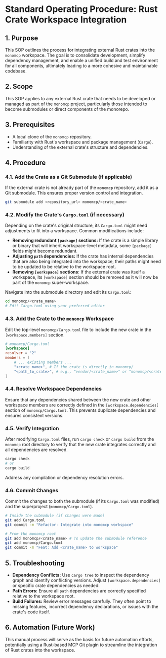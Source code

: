 # Standard Operating Procedure: Rust Crate Workspace Integration

## 1. Purpose
This SOP outlines the process for integrating external Rust crates into the `monomcp` workspace. The goal is to consolidate development, simplify dependency management, and enable a unified build and test environment for all components, ultimately leading to a more cohesive and maintainable codebase.

## 2. Scope
This SOP applies to any external Rust crate that needs to be developed or managed as part of the `monomcp` project, particularly those intended to become submodules or direct components of the monorepo.

## 3. Prerequisites
*   A local clone of the `monomcp` repository.
*   Familiarity with Rust's workspace and package management (`Cargo`).
*   Understanding of the external crate's structure and dependencies.

## 4. Procedure

### 4.1. Add the Crate as a Git Submodule (if applicable)
If the external crate is not already part of the `monomcp` repository, add it as a Git submodule. This ensures proper version control and integration.

```bash
git submodule add <repository_url> monomcp/<crate_name>
```

### 4.2. Modify the Crate's `Cargo.toml` (if necessary)
Depending on the crate's original structure, its `Cargo.toml` might need adjustments to fit into a workspace. Common modifications include:

*   **Removing redundant `[package]` sections:** If the crate is a simple library or binary that will inherit workspace-level metadata, some `[package]` fields might become redundant.
*   **Adjusting `path` dependencies:** If the crate has internal dependencies that are also being integrated into the workspace, their paths might need to be updated to be relative to the workspace root.
*   **Removing `[workspace]` sections:** If the external crate was itself a workspace, its `[workspace]` section should be removed as it will now be part of the `monomcp` super-workspace.

Navigate into the submodule directory and edit its `Cargo.toml`:

```bash
cd monomcp/<crate_name>
# Edit Cargo.toml using your preferred editor
```

### 4.3. Add the Crate to the `monomcp` Workspace
Edit the top-level `monomcp/Cargo.toml` file to include the new crate in the `[workspace.members]` section.

```toml
# monomcp/Cargo.toml
[workspace]
resolver = "2"
members = [
    # ... existing members ...
    "<crate_name>", # If the crate is directly in monomcp/
    "<path_to_crate>", # e.g., "vendor/<crate_name>" or "monomcp/<crate_name>"
]
```

### 4.4. Resolve Workspace Dependencies
Ensure that any dependencies shared between the new crate and other workspace members are correctly defined in the `[workspace.dependencies]` section of `monomcp/Cargo.toml`. This prevents duplicate dependencies and ensures consistent versions.

### 4.5. Verify Integration
After modifying `Cargo.toml` files, run `cargo check` or `cargo build` from the `monomcp` root directory to verify that the new crate integrates correctly and all dependencies are resolved.

```bash
cargo check
# or
cargo build
```
Address any compilation or dependency resolution errors.

### 4.6. Commit Changes
Commit the changes to both the submodule (if its `Cargo.toml` was modified) and the superproject (`monomcp/Cargo.toml`).

```bash
# Inside the submodule (if changes were made)
git add Cargo.toml
git commit -m "Refactor: Integrate into monomcp workspace"

# From the monomcp root
git add monomcp/<crate_name> # To update the submodule reference
git add monomcp/Cargo.toml
git commit -m "Feat: Add <crate_name> to workspace"
```

## 5. Troubleshooting
*   **Dependency Conflicts:** Use `cargo tree` to inspect the dependency graph and identify conflicting versions. Adjust `[workspace.dependencies]` or specific crate dependencies as needed.
*   **Path Errors:** Ensure all `path` dependencies are correctly specified relative to the workspace root.
*   **Build Failures:** Review error messages carefully. They often point to missing features, incorrect dependency declarations, or issues with the crate's code itself.

## 6. Automation (Future Work)
This manual process will serve as the basis for future automation efforts, potentially using a Rust-based MCP Git plugin to streamline the integration of Rust crates into the workspace.
